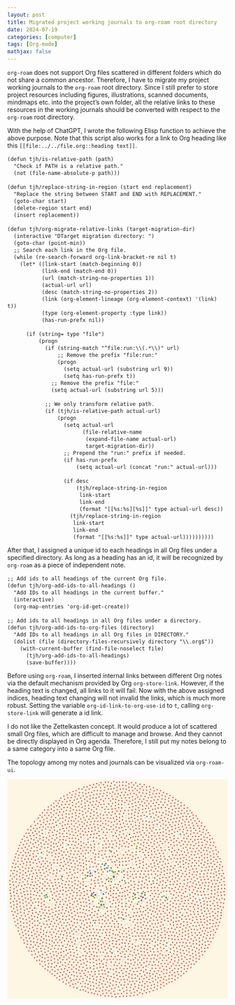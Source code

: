 ```yaml
---
layout: post
title: Migrated project working journals to org-roam root directory
date: 2024-07-19
categories: [computer]
tags: [Org-mode]
mathjax: false
---
```


`org-roam` does not support Org files scattered in different folders which do not share a common ancestor. Therefore, I have to migrate my project working journals to the `org-roam` root directory. Since I still prefer to store project resources including figures, illustrations, scanned documents, mindmaps etc. into the project&rsquo;s own folder, all the relative links to these resources in the working journals should be converted with respect to the `org-roam` root directory.

With the help of ChatGPT, I wrote the following Elisp function to achieve the above purpose. Note that this script also works for a link to Org heading like this `[[file:../../file.org::heading text]]`.

```elisp
(defun tjh/is-relative-path (path)
  "Check if PATH is a relative path."
  (not (file-name-absolute-p path)))

(defun tjh/replace-string-in-region (start end replacement)
  "Replace the string between START and END with REPLACEMENT."
  (goto-char start)
  (delete-region start end)
  (insert replacement))

(defun tjh/org-migrate-relative-links (target-migration-dir)
  (interactive "DTarget migration directory: ")
  (goto-char (point-min))
  ;; Search each link in the Org file.
  (while (re-search-forward org-link-bracket-re nil t)
    (let* ((link-start (match-beginning 0))
           (link-end (match-end 0))
           (url (match-string-no-properties 1))
           (actual-url url)
           (desc (match-string-no-properties 2))
           (link (org-element-lineage (org-element-context) '(link) t))
           (type (org-element-property :type link))
           (has-run-prefx nil))

      (if (string= type "file")
          (progn
            (if (string-match "^file:run:\\(.*\\)" url)
                ;; Remove the prefix "file:run:"
                (progn
                  (setq actual-url (substring url 9))
                  (setq has-run-prefx t))
              ;; Remove the prefix "file:"
              (setq actual-url (substring url 5)))

            ;; We only transform relative path.
            (if (tjh/is-relative-path actual-url)
                (progn
                  (setq actual-url
                        (file-relative-name
                         (expand-file-name actual-url)
                         target-migration-dir))
                  ;; Prepend the "run:" prefix if needed.
                  (if has-run-prefx
                      (setq actual-url (concat "run:" actual-url)))

                  (if desc
                      (tjh/replace-string-in-region
                       link-start
                       link-end
                       (format "[[%s:%s][%s]]" type actual-url desc))
                    (tjh/replace-string-in-region
                     link-start
                     link-end
                     (format "[[%s:%s]]" type actual-url))))))))))
```

After that, I assigned a unique id to each headings in all Org files under a specified directory. As long as a heading has an id, it will be recognized by `org-roam` as a piece of independent note.

```elisp
;; Add ids to all headings of the current Org file.
(defun tjh/org-add-ids-to-all-headings ()
  "Add IDs to all headings in the current buffer."
  (interactive)
  (org-map-entries 'org-id-get-create))

;; Add ids to all headings in all Org files under a directory.
(defun tjh/org-add-ids-to-org-files (directory)
  "Add IDs to all headings in all Org files in DIRECTORY."
  (dolist (file (directory-files-recursively directory "\\.org$"))
    (with-current-buffer (find-file-noselect file)
      (tjh/org-add-ids-to-all-headings)
      (save-buffer))))
```

Before using `org-roam`, I inserted internal links between different Org notes via the default mechanism provided by Org `org-store-link`. However, if the heading text is changed, all links to it will fail. Now with the above assigned indices, heading text changing will not invalid the links, which is much more robust. Setting the variable `org-id-link-to-org-use-id` to `t`, calling `org-store-link` will generate a id link.

I do not like the Zettelkasten concept. It would produce a lot of scattered small Org files, which are difficult to manage and browse. And they cannot be directly displayed in Org agenda. Therefore, I still put my notes belong to a same category into a same Org file.

The topology among my notes and journals can be visualized via `org-roam-ui`.

![img](/figures/2024-07-19-org-roam-all-note-links.png)
